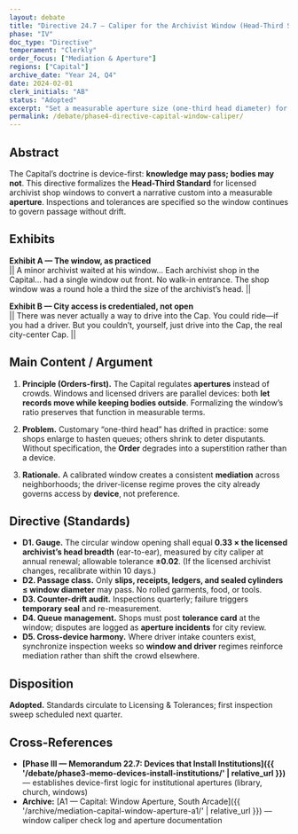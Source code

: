```yaml
---
layout: debate
title: "Directive 24.7 — Caliper for the Archivist Window (Head-Third Standard)"
phase: "IV"
doc_type: "Directive"
temperament: "Clerkly"
order_focus: ["Mediation & Aperture"]
regions: ["Capital"]
archive_date: "Year 24, Q4"
date: 2024-02-01
clerk_initials: "AB"
status: "Adopted"
excerpt: "Set a measurable aperture size (one-third head diameter) for Capital archivist shop windows so slips pass and bodies do not."
permalink: /debate/phase4-directive-capital-window-caliper/
---
```


## Abstract
The Capital’s doctrine is device-first: **knowledge may pass; bodies may not**. This directive formalizes the **Head-Third Standard** for licensed archivist shop windows to convert a narrative custom into a measurable **aperture**. Inspections and tolerances are specified so the window continues to govern passage without drift.

## Exhibits
**Exhibit A — The window, as practiced**  
|| A minor archivist waited at his window… Each archivist shop in the Capital… had a single window out front. No walk-in entrance. The shop window was a round hole a third the size of the archivist’s head. ||

**Exhibit B — City access is credentialed, not open**  
|| There was never actually a way to drive into the Cap. You could ride—if you had a driver. But you couldn’t, yourself, just drive into the Cap, the real city-center Cap. ||

## Main Content / Argument
1) **Principle (Orders-first).** The Capital regulates **apertures** instead of crowds. Windows and licensed drivers are parallel devices: both **let records move while keeping bodies outside**. Formalizing the window’s ratio preserves that function in measurable terms.

2) **Problem.** Customary “one-third head” has drifted in practice: some shops enlarge to hasten queues; others shrink to deter disputants. Without specification, the **Order** degrades into a superstition rather than a device.

3) **Rationale.** A calibrated window creates a consistent **mediation** across neighborhoods; the driver-license regime proves the city already governs access by **device**, not preference.

## Directive (Standards)
- **D1. Gauge.** The circular window opening shall equal **0.33 × the licensed archivist’s head breadth** (ear-to-ear), measured by city caliper at annual renewal; allowable tolerance **±0.02**. (If the licensed archivist changes, recalibrate within 10 days.)  
- **D2. Passage class.** Only **slips, receipts, ledgers, and sealed cylinders ≤ window diameter** may pass. No rolled garments, food, or tools.  
- **D3. Counter-drift audit.** Inspections quarterly; failure triggers **temporary seal** and re-measurement.  
- **D4. Queue management.** Shops must post **tolerance card** at the window; disputes are logged as **aperture incidents** for city review.  
- **D5. Cross-device harmony.** Where driver intake counters exist, synchronize inspection weeks so **window and driver** regimes reinforce mediation rather than shift the crowd elsewhere.

## Disposition
**Adopted.** Standards circulate to Licensing & Tolerances; first inspection sweep scheduled next quarter.

## Cross-References
- **[Phase III — Memorandum 22.7: Devices that Install Institutions]({{ '/debate/phase3-memo-devices-install-institutions/' | relative_url }})** — establishes device-first logic for institutional apertures (library, church, windows)
- **Archive:** [A1 — Capital: Window Aperture, South Arcade]({{ '/archive/mediation-capital-window-aperture-a1/' | relative_url }}) — window caliper check log and aperture documentation
